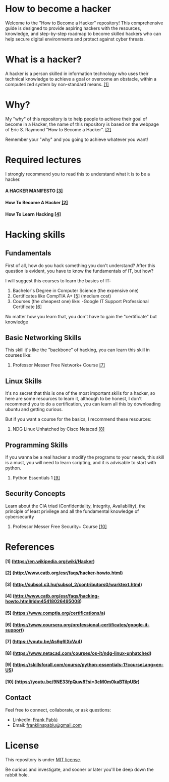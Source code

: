 # How to become a hacker
Welcome to the "How to Become a Hacker" repository! This comprehensive guide is designed to provide aspiring hackers with the resources, knowledge, and step-by-step roadmap to become skilled hackers who can help secure digital environments and protect against cyber threats.

# What is a hacker?
A hacker is a person skilled in information technology who uses their technical knowledge to achieve a goal or overcome an obstacle, within a computerized system by non-standard means. [[1]](#1-httpsenwikipediaorgwikihacker)

# Why?
My "why" of this repository is to help people to achieve their goal of become in a Hacker, the name of this repository is based on the webpage of Eric S. Raymond "How to Become a Hacker". [[2]](#2-httpwwwcatborgesrfaqshacker-howtohtml)

Remember your "why" and you going to achieve whatever you want!

# Required lectures
I strongly recommend you to read this to understand what it is to be a hacker.

#### A HACKER MANIFESTO [[3]](#3-httpsubsolc3husubsol_2contributors0warktexthtml)
#### How To Become A Hacker [[2]](#2-httpwwwcatborgesrfaqshacker-howtohtml)
#### How To Learn Hacking [[4]](#4-httpwwwcatborgesrfaqshacking-howtohtmlidm45418026495008)

# Hacking skills

## Fundamentals
First of all, how do you hack something you don't understand? After this question is evident, you have to know the fundamentals of IT, but how?

I will suggest this courses to learn the basics of IT:
1. Bachelor's Degree in Computer Science (the expensive one)
2. Certificates like CompTIA A+ [[5]](#5-httpswwwcomptiaorgcertificationsa) (medium cost)
3. Courses (the cheapest one) like: -Google IT Support Professional Certificate [[6]](#6-httpswwwcourseraorgprofessional-certificatesgoogle-it-support)

No matter how you learn that, you don't have to gain the "certificate" but knowledge

## Basic Networking Skills
This skill it's like the "backbone" of hacking, you can learn this skill in courses like:
1. Professor Messer Free Network+ Course [[7]](#7-httpsyoutubeas6g6ixcva4)

## Linux Skills

It's no secret that this is one of the most important skills for a hacker, so here are some resources to learn it, although to be honest, I don't recommend you to do a certification, you can learn all this by downloading ubuntu and getting curious.

But if you want a course for the basics, I recommend these resources:

1. NDG Linux Unhatched by Cisco Netacad [[8]](#8-httpswwwnetacadcomcoursesos-itndg-linux-unhatched)

## Programming Skills
If you wanna be a real hacker a modify the programs to your needs, this skill is a must, you will need to learn scripting, and it is advisable to start with python.

1. Python Essentials 1 [[9]](#9-httpsskillsforallcomcoursepython-essentials-1courselangen-us)

## Security Concepts
Learn about the CIA triad (Confidentiality, Integrity, Availability), the principle of least privilege and all the fundamental knowledge of cybersecurity

1. Professor Messer Free Security+ Course [[10]](#10-httpsyoutube9ne33fpquw8si3cm0m0kabtilpubr)


# References 
#### [1] (https://en.wikipedia.org/wiki/Hacker)
#### [2] (http://www.catb.org/esr/faqs/hacker-howto.html)
#### [3] (http://subsol.c3.hu/subsol_2/contributors0/warktext.html)
#### [4] (http://www.catb.org/esr/faqs/hacking-howto.html#idm45418026495008)
#### [5] (https://www.comptia.org/certifications/a)
#### [6] (https://www.coursera.org/professional-certificates/google-it-support)
#### [7] (https://youtu.be/As6g6IXcVa4)
#### [8] (https://www.netacad.com/courses/os-it/ndg-linux-unhatched)
#### [9] (https://skillsforall.com/course/python-essentials-1?courseLang=en-US)
#### [10] (https://youtu.be/9NE33fpQuw8?si=3cM0m0kaBTilpUBr)
## Contact
Feel free to connect, collaborate, or ask questions:
- LinkedIn: [Frank Pablú](https://www.linkedin.com/in/frankpablu/)
- Email: franklinspablu@gmail.com

# License 

This repository is under [MIT license](./LICENSE).

Be curious and investigate, and sooner or later you'll be deep down the rabbit hole.